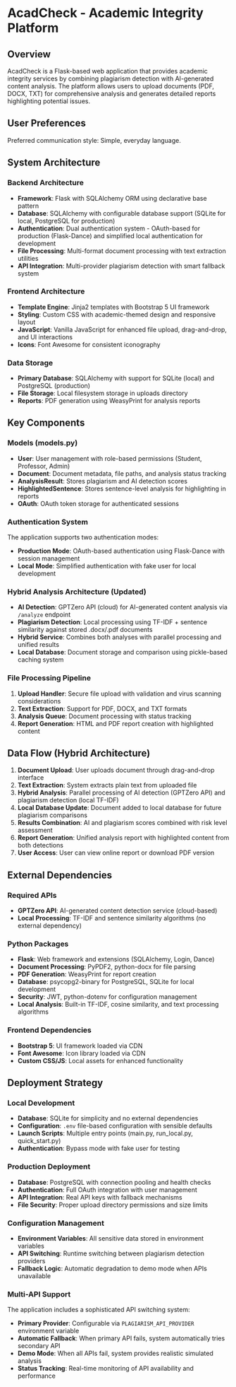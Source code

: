 # AcadCheck - Academic Integrity Platform

## Overview

AcadCheck is a Flask-based web application that provides academic integrity services by combining plagiarism detection with AI-generated content analysis. The platform allows users to upload documents (PDF, DOCX, TXT) for comprehensive analysis and generates detailed reports highlighting potential issues.

## User Preferences

Preferred communication style: Simple, everyday language.

## System Architecture

### Backend Architecture
- **Framework**: Flask with SQLAlchemy ORM using declarative base pattern
- **Database**: SQLAlchemy with configurable database support (SQLite for local, PostgreSQL for production)
- **Authentication**: Dual authentication system - OAuth-based for production (Flask-Dance) and simplified local authentication for development
- **File Processing**: Multi-format document processing with text extraction utilities
- **API Integration**: Multi-provider plagiarism detection with smart fallback system

### Frontend Architecture
- **Template Engine**: Jinja2 templates with Bootstrap 5 UI framework
- **Styling**: Custom CSS with academic-themed design and responsive layout
- **JavaScript**: Vanilla JavaScript for enhanced file upload, drag-and-drop, and UI interactions
- **Icons**: Font Awesome for consistent iconography

### Data Storage
- **Primary Database**: SQLAlchemy with support for SQLite (local) and PostgreSQL (production)
- **File Storage**: Local filesystem storage in uploads directory
- **Reports**: PDF generation using WeasyPrint for analysis reports

## Key Components

### Models (models.py)
- **User**: User management with role-based permissions (Student, Professor, Admin)
- **Document**: Document metadata, file paths, and analysis status tracking
- **AnalysisResult**: Stores plagiarism and AI detection scores
- **HighlightedSentence**: Stores sentence-level analysis for highlighting in reports
- **OAuth**: OAuth token storage for authenticated sessions

### Authentication System
The application supports two authentication modes:
- **Production Mode**: OAuth-based authentication using Flask-Dance with session management
- **Local Mode**: Simplified authentication with fake user for local development

### Hybrid Analysis Architecture (Updated)
- **AI Detection**: GPTZero API (cloud) for AI-generated content analysis via `/analyze` endpoint
- **Plagiarism Detection**: Local processing using TF-IDF + sentence similarity against stored .docx/.pdf documents
- **Hybrid Service**: Combines both analyses with parallel processing and unified results
- **Local Database**: Document storage and comparison using pickle-based caching system

### File Processing Pipeline
1. **Upload Handler**: Secure file upload with validation and virus scanning considerations
2. **Text Extraction**: Support for PDF, DOCX, and TXT formats
3. **Analysis Queue**: Document processing with status tracking
4. **Report Generation**: HTML and PDF report creation with highlighted content

## Data Flow (Hybrid Architecture)

1. **Document Upload**: User uploads document through drag-and-drop interface
2. **Text Extraction**: System extracts plain text from uploaded file
3. **Hybrid Analysis**: Parallel processing of AI detection (GPTZero API) and plagiarism detection (local TF-IDF)
4. **Local Database Update**: Document added to local database for future plagiarism comparisons
5. **Results Combination**: AI and plagiarism scores combined with risk level assessment
6. **Report Generation**: Unified analysis report with highlighted content from both detections
7. **User Access**: User can view online report or download PDF version

## External Dependencies

### Required APIs
- **GPTZero API**: AI-generated content detection service (cloud-based)
- **Local Processing**: TF-IDF and sentence similarity algorithms (no external dependency)

### Python Packages
- **Flask**: Web framework and extensions (SQLAlchemy, Login, Dance)
- **Document Processing**: PyPDF2, python-docx for file parsing
- **PDF Generation**: WeasyPrint for report creation
- **Database**: psycopg2-binary for PostgreSQL, SQLite for local development
- **Security**: JWT, python-dotenv for configuration management
- **Local Analysis**: Built-in TF-IDF, cosine similarity, and text processing algorithms

### Frontend Dependencies
- **Bootstrap 5**: UI framework loaded via CDN
- **Font Awesome**: Icon library loaded via CDN
- **Custom CSS/JS**: Local assets for enhanced functionality

## Deployment Strategy

### Local Development
- **Database**: SQLite for simplicity and no external dependencies
- **Configuration**: `.env` file-based configuration with sensible defaults
- **Launch Scripts**: Multiple entry points (main.py, run_local.py, quick_start.py)
- **Authentication**: Bypass mode with fake user for testing

### Production Deployment
- **Database**: PostgreSQL with connection pooling and health checks
- **Authentication**: Full OAuth integration with user management
- **API Integration**: Real API keys with fallback mechanisms
- **File Security**: Proper upload directory permissions and size limits

### Configuration Management
- **Environment Variables**: All sensitive data stored in environment variables
- **API Switching**: Runtime switching between plagiarism detection providers
- **Fallback Logic**: Automatic degradation to demo mode when APIs unavailable

### Multi-API Support
The application includes a sophisticated API switching system:
- **Primary Provider**: Configurable via `PLAGIARISM_API_PROVIDER` environment variable
- **Automatic Fallback**: When primary API fails, system automatically tries secondary API
- **Demo Mode**: When all APIs fail, system provides realistic simulated analysis
- **Status Tracking**: Real-time monitoring of API availability and performance